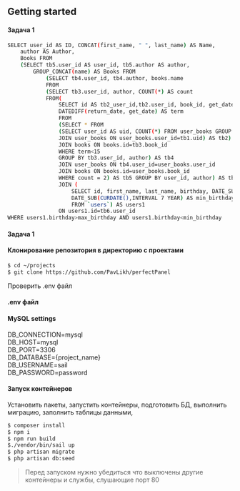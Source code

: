 ## Getting started

#### Задача 1

```bash
SELECT user_id AS ID, CONCAT(first_name, " ", last_name) AS Name,
    author AS Author,
    Books FROM 
    (SELECT tb5.user_id AS user_id, tb5.author AS author,
        GROUP_CONCAT(name) AS Books FROM 
            (SELECT tb4.user_id, tb4.author, books.name 
            FROM 
            (SELECT tb3.user_id, author, COUNT(*) AS count 
            FROM(
                SELECT id AS tb2_user_id,tb2.user_id, book_id, get_date, return_date, 
                DATEDIFF(return_date, get_date) AS term  
                FROM            
                (SELECT * FROM             
                (SELECT user_id AS uid, COUNT(*) FROM user_books GROUP BY user_id HAVING COUNT(*)=2) AS tb1             
                JOIN user_books ON user_books.user_id=tb1.uid) AS tb2) AS tb3 
                JOIN books ON books.id=tb3.book_id 
                WHERE term<15 
                GROUP BY tb3.user_id, author) AS tb4 
                JOIN user_books ON tb4.user_id=user_books.user_id 
                JOIN books ON books.id=user_books.book_id 
                WHERE count = 2) AS tb5 GROUP BY user_id, author) AS tb6 
                JOIN (
                    SELECT id, first_name, last_name, birthday, DATE_SUB(CURDATE(),INTERVAL 17 YEAR) AS max_birthday,  
                    DATE_SUB(CURDATE(),INTERVAL 7 YEAR) AS min_birthday 
                    FROM `users`) AS users1 
                ON users1.id=tb6.user_id 
WHERE users1.birthday>max_birthday AND users1.birthday<min_birthday
```
#### Задача 1

#### Клонирование репозитория в директорию с проектами

```bash
$ cd ~/projects
$ git clone https://github.com/PavLikh/perfectPanel
```

Проверить .env файл

####  .env файл

#### MySQL settings
DB_CONNECTION=mysql \
DB_HOST=mysql \
DB_PORT=3306 \
DB_DATABASE={project_name} \
DB_USERNAME=sail \
DB_PASSWORD=password

#### Запуск контейнеров
Установить пакеты,
запустить контейнеры,
подготовить БД,
выполнить миграцию,
заполнить таблицы данными,

```bash
$ composer install
$ npm i
$ npm run build
$./vendor/bin/sail up
$ php artisan migrate
$ php artisan db:seed

```

> Перед запуском нужно убедиться что выключены другие контейнеры и службы, слушающие порт 80